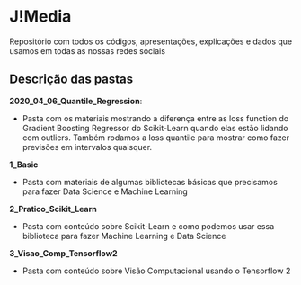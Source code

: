 # J!Media

Repositório com todos os códigos, apresentações, explicações e dados que usamos em todas as nossas redes sociais

## Descrição das pastas

**2020_04_06_Quantile_Regression**:
- Pasta com os materiais mostrando a diferença entre as loss function do Gradient Boosting Regressor do Scikit-Learn quando elas estão lidando com outliers. Também rodamos a loss quantile para mostrar como fazer previsões em intervalos quaisquer.<br>

**1_Basic**
- Pasta com materiais de algumas bibliotecas básicas que precisamos para fazer Data Science e Machine Learning<br>

**2_Pratico_Scikit_Learn**
- Pasta com conteúdo sobre Scikit-Learn e como podemos usar essa biblioteca para fazer Machine Learning e Data Science<br>

**3_Visao_Comp_Tensorflow2**
- Pasta com conteúdo sobre Visão Computacional usando o Tensorflow 2<br>
